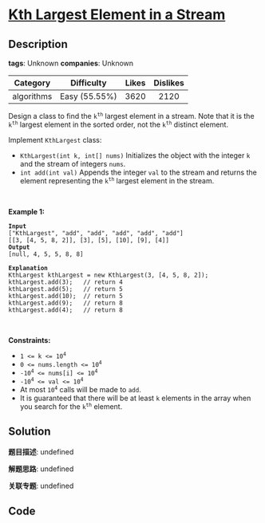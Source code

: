 # [Kth Largest Element in a Stream](https://leetcode.com/problems/kth-largest-element-in-a-stream/description/)

## Description

**tags**: Unknown
**companies**: Unknown

| Category | Difficulty | Likes | Dislikes |
| :------: | :--------: | :---: | :------: |
| algorithms | Easy (55.55%) | 3620 | 2120 |


<p>Design a class to find the <code>k<sup>th</sup></code> largest element in a stream. Note that it is the <code>k<sup>th</sup></code> largest element in the sorted order, not the <code>k<sup>th</sup></code> distinct element.</p>

<p>Implement <code>KthLargest</code> class:</p>

<ul>
	<li><code>KthLargest(int k, int[] nums)</code> Initializes the object with the integer <code>k</code> and the stream of integers <code>nums</code>.</li>
	<li><code>int add(int val)</code> Appends the integer <code>val</code> to the stream and returns the element representing the <code>k<sup>th</sup></code> largest element in the stream.</li>
</ul>

<p>&nbsp;</p>
<p><strong class="example">Example 1:</strong></p>

<pre><code><strong>Input</strong>
[&quot;KthLargest&quot;, &quot;add&quot;, &quot;add&quot;, &quot;add&quot;, &quot;add&quot;, &quot;add&quot;]
[[3, [4, 5, 8, 2]], [3], [5], [10], [9], [4]]
<strong>Output</strong>
[null, 4, 5, 5, 8, 8]

<strong>Explanation</strong>
KthLargest kthLargest = new KthLargest(3, [4, 5, 8, 2]);
kthLargest.add(3);   // return 4
kthLargest.add(5);   // return 5
kthLargest.add(10);  // return 5
kthLargest.add(9);   // return 8
kthLargest.add(4);   // return 8</code></pre>

<p>&nbsp;</p>
<p><strong>Constraints:</strong></p>

<ul>
	<li><code>1 &lt;= k &lt;= 10<sup>4</sup></code></li>
	<li><code>0 &lt;= nums.length &lt;= 10<sup>4</sup></code></li>
	<li><code>-10<sup>4</sup> &lt;= nums[i] &lt;= 10<sup>4</sup></code></li>
	<li><code>-10<sup>4</sup> &lt;= val &lt;= 10<sup>4</sup></code></li>
	<li>At most <code>10<sup>4</sup></code> calls will be made to <code>add</code>.</li>
	<li>It is guaranteed that there will be at least <code>k</code> elements in the array when you search for the <code>k<sup>th</sup></code> element.</li>
</ul>



## Solution

**题目描述**: undefined

**解题思路**: undefined

**关联专题**: undefined

## Code